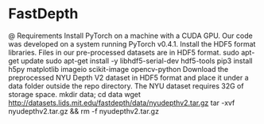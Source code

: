 # FastDepth
@ Requirements
Install PyTorch on a machine with a CUDA GPU. Our code was developed on a system running PyTorch v0.4.1.
Install the HDF5 format libraries. Files in our pre-processed datasets are in HDF5 format.
sudo apt-get update
sudo apt-get install -y libhdf5-serial-dev hdf5-tools
pip3 install h5py matplotlib imageio scikit-image opencv-python
Download the preprocessed NYU Depth V2 dataset in HDF5 format and place it under a data folder outside the repo directory. The NYU dataset requires 32G of storage space.
 mkdir data; cd data
 wget http://datasets.lids.mit.edu/fastdepth/data/nyudepthv2.tar.gz
 tar -xvf nyudepthv2.tar.gz && rm -f nyudepthv2.tar.gz
